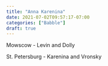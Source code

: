 ```yaml
---
title: "Anna Karenina"
date: 2021-07-02T09:57:17-07:00
categories: ["Babble"]
draft: true
---
```


Mowscow - Levin and Dolly 

St. Petersburg - Karenina and Vronsky
